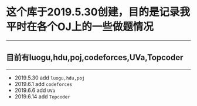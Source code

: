 # 这个库于2019.5.30创建，目的是记录我平时在各个OJ上的一些做题情况

---

## 目前有**luogu,hdu,poj,codeforces,UVa,Topcoder**

---

- 2019.5.30 add `luogu,hdu,poj`
- 2019.6.1 add `codeforces`
- 2019.6.6 add `UVa`
- 2019.6.14 add `Topcoder`
